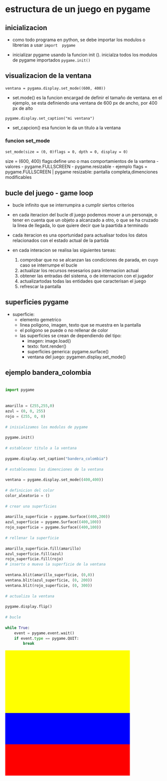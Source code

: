 # estructura de un juego en pygame

## inicializacion

- como todo programa en python, se debe importar los modulos o librerias a usar
`import  pygame`

- inicializar pygame usando la funcion init (). inicialza todos los modulos de pygame importados
`pygame.init()`

## visualizacion de la ventana

`ventana = pygama.display.set_mode((600, 400))`

- set.mode() es la funcion encargad de definir el tamaño de ventana. en el ejemplo, se esta definiendo una ventana de 600 px de ancho, por 400 px de alto

`pygame.display.set_caption("mi ventana")`

- set_capcion() esa funcion le da un titulo a la ventana 

### funcion set_mode

`set_mode(size = (0, 0)flags = 0, dpth = 0, display = 0)`

size = (600, 400)
flags:define uno o mas comportamientos de la vantena 
    - valores
        - pygame.FULLSCREEN
        - pygame.resizable
    - ejemplo
        flags = pygame.FULLSCREEN | pygame
    resizable: pantalla completa,dimenciones modificables 

## bucle del juego - game loop 

- bucle infinito que se interrumpira a cumplir siertos criterios

- en cada iteracion del bucle dl juego podemos mover a un personaje, o tener en cuenta que un objeto a alcanzado a otro, o que se ha cruzado la linea de llegada, lo que quiere decir que la paartida a terminado

- cada iteracion es una oportunidad para actualisar todos los datos relacionados con el estado actual de la partida

- en cada interacion se realisa las siguientes tareas:
    1. comprobar que no se alcanzan las condiciones de parada, en cuyo caso se interrumpe el bucle 
    2. actualizar los recursos nesesarios para internacion actual 
    3. obtener las entradas del sistema, o de internacion con el jugador 
    4. actualizartodas todas las entidades que caracterisan el juego
    5. refrescar la pantalla

## superficies pygame

- superficie:
    - elemento gemetrico
    - linea poligono, imagen, texto que se muestra en la pantalla
    - el poligono se puede o no rellenar de color 
    - las superficies se crean de dependiendo del tipo:
        - imagen: image.load()
        - texto: font.render()
        - superficies generica: pygame.surface()
        - ventana del juego: pygamen.display.set_mode()

## ejemplo bandera_colombia

```python

import pygame


amarillo = (255,255,0) 
azul = (0, 0, 255)
rojo = (255, 0, 0)

# inisializamos los modulos de pygame

pygame.init()

# establecer titulo a la ventana 

pygame.display.set_caption("bandera_colombia")

# establecemos las dimenciones de la ventana

ventana = pygame.display.set_mode((400,400))

# definicion del color
color_aleatorio = ()

# crear una superficies

amarillo_superficie = pygame.Surface((400,200))
azul_superficie = pygame.Surface((400,100))
rojo_superficie = pygame.Surface((400,100))

# rellenar la superficie

amarillo_superficie.fill(amarillo)
azul_superficie.fill(azul)
rojo_superficie.fill(rojo)
# inserto o muevo la superficie de la ventana

ventana.blit(amarillo_superficie, (0,0))
ventana.blit(azul_superficie, (0, 200))
ventana.blit(rojo_superficie, (0, 300))

# actualiza la ventana

pygame.display.flip()

# bucle 

while True: 
    event = pygame.event.wait()
    if event.type == pygame.QUIT:
        break

```
![colombia](colombia.jpg)